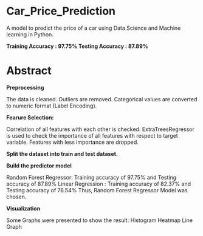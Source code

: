 # Car_Price_Prediction
A model to predict the price of a car using Data Science and Machine learning in Python.

**Training Accuracy : 97.75%
  Testing Accuracy : 87.89%**
  
# Abstract
**Preprocessing**

The data is cleaned.
Outliers are removed.
Categorical values are converted to numeric format (Label Encoding).

**Fearure Selection:**

Correlation of all features with each other is checked.
ExtraTreesRegressor is used to check the importance of all features with respect to target variable.
Features with less importance are dropped.

**Split the dataset into train and test dataset.**

**Build the predictor model**

Random Forest Regressor: Training accuracy of 97.75% and Testing accuracy of 87.89%
Linear Regression : Training accuracy of 82.37% and Testing accuracy of 76.54%
Thus, Random Forest Regressor Model was chosen.

**Visualization**

Some Graphs were presented to show the result:
Histogram
Heatmap
Line Graph
